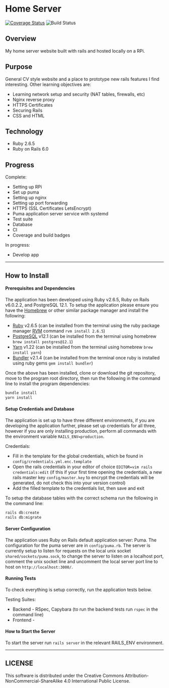 # Home Server

[![Coverage Status](https://coveralls.io/repos/github/cpcwood/home-server/badge.svg?branch=master)](https://coveralls.io/github/cpcwood/home-server?branch=master)
![Build Status](https://api.travis-ci.com/cpcwood/home-server.svg?branch=master&status=started)

## Overview

My home server website built with rails and hosted locally on a RPi.

## Purpose

General CV style website and a place to prototype new rails features I find interesting. Other learning objectives are:
- Learning network setup and security (NAT tables, firewalls, etc)
- Nginx reverse proxy
- HTTPS Certificates
- Securing Rails
- CSS and HTML

## Technology

- Ruby 2.6.5
- Ruby on Rails 6.0

## Progress

Complete:
- Setting up RPi
- Set up puma
- Setting up nginx
- Setting up port forwarding
- HTTPS (SSL Certificates LetsEncrypt)
- Puma application server service with systemd
- Test suite
- Database
- CI
- Coverage and build badges

In progress:
- Develop app

-----------
## How to Install

#### Prerequisites and Dependencies

The application has been developed using Ruby v2.6.5, Ruby on Rails v6.0.2.2, and PostgreSQL 12.1. To setup the application please ensure you have the [Homebrew](https://brew.sh/) or other similar package manager and install the following:
- [Ruby](https://www.ruby-lang.org/en/) v2.6.5 (can be installed from the terminal using the ruby package manager [RVM](https://rvm.io/rvm/install) command ```rvm install 2.6.5```)
- [PostgreSQL](https://www.postgresql.org/) v12.1 (can be installed from the terminal using homebrew ```brew install postgres@12.1```)
- [Yarn](https://yarnpkg.com/) v1.22 (can be installed from the terminal using homebrew ```brew install yarn```)
- [Bundler](https://bundler.io/) v2.1.4 (can be installed from the terminal once ruby is installed using ruby gems ```gem install bundler```)

Once the above has been installed, clone or download the git repository, move to the program root directory, then run the following in the command line to install the program dependencies:

```bash
bundle install
yarn install
```

#### Setup Credentials and Database

The application is set up to have three different environments, if you are developing the application further, please set up credentials for all three, however if you are only installing production, perform all commands with the environment variable ```RAILS_ENV=production```.

Credentials:
- Fill in the template for the global credentials, which be found in ```config/credentials.yml.enc.template```
- Open the rails credentials in your editor of choice ```EDITOR=vim rails credentials:edit``` (if this if your first time opening the credentials, a new rails master key ```config/master.key``` to encrypt the credentials will be generated, do not check this into your version control)
- Add the filled template to the credentials list, then save and exit

To setup the database tables with the correct schema run the following in the command line:
```bash
rails db:create
rails db:migrate
```

#### Server Configuration

The application uses Ruby on Rails default application server: Puma. The configuration for the puma server are in ```config/puma.rb```. The server is currently setup to listen for requests on the local unix socket ```shared/sockets/puma.sock```, to change the server to listen on a localhost port, comment the unix socket line and uncomment the local server port line to host on `http://localhost:3000/`.

#### Running Tests

To check everything is setup correctly, run the application tests below.

Testing Suites: 
- Backend - RSpec, Capybara (to run the backend tests run `rspec` in the command line)
- Frontend - 

#### How to Start the Server

To start the server run ```rails server``` in the relevant RAILS_ENV environment.

-----------
## LICENSE

This software is distributed under the Creative Commons Attribution-NonCommercial-ShareAlike 4.0 International Public License.